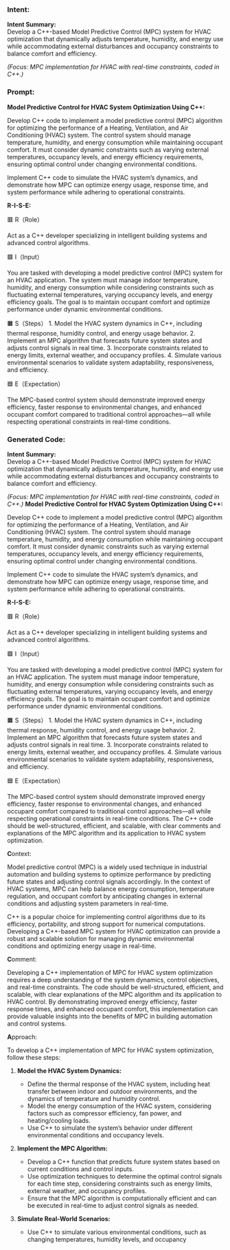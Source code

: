 ### Intent:
**Intent Summary:**  
Develop a C++-based Model Predictive Control (MPC) system for HVAC optimization that dynamically adjusts temperature, humidity, and energy use while accommodating external disturbances and occupancy constraints to balance comfort and efficiency.  

*(Focus: MPC implementation for HVAC with real-time constraints, coded in C++.)*

### Prompt:
**Model Predictive Control for HVAC System Optimization Using C++:**

Develop C++ code to implement a model predictive control (MPC) algorithm for optimizing the performance of a Heating, Ventilation, and Air Conditioning (HVAC) system. The control system should manage temperature, humidity, and energy consumption while maintaining occupant comfort. It must consider dynamic constraints such as varying external temperatures, occupancy levels, and energy efficiency requirements, ensuring optimal control under changing environmental conditions.

Implement C++ code to simulate the HVAC system’s dynamics, and demonstrate how MPC can optimize energy usage, response time, and system performance while adhering to operational constraints.

**R-I-S-E:**

🟥 R（Role）

Act as a C++ developer specializing in intelligent building systems and advanced control algorithms.

🟩 I（Input）

You are tasked with developing a model predictive control (MPC) system for an HVAC application. The system must manage indoor temperature, humidity, and energy consumption while considering constraints such as fluctuating external temperatures, varying occupancy levels, and energy efficiency goals. The goal is to maintain occupant comfort and optimize performance under dynamic environmental conditions.

🟧 S（Steps）
	1.	Model the HVAC system dynamics in C++, including thermal response, humidity control, and energy usage behavior.
	2.	Implement an MPC algorithm that forecasts future system states and adjusts control signals in real time.
	3.	Incorporate constraints related to energy limits, external weather, and occupancy profiles.
	4.	Simulate various environmental scenarios to validate system adaptability, responsiveness, and efficiency.

🟦 E（Expectation）

The MPC-based control system should demonstrate improved energy efficiency, faster response to environmental changes, and enhanced occupant comfort compared to traditional control approaches—all while respecting operational constraints in real-time conditions.

### Generated Code:
**Intent Summary:**  
Develop a C++-based Model Predictive Control (MPC) system for HVAC optimization that dynamically adjusts temperature, humidity, and energy use while accommodating external disturbances and occupancy constraints to balance comfort and efficiency.  

*(Focus: MPC implementation for HVAC with real-time constraints, coded in C++.)*
**Model Predictive Control for HVAC System Optimization Using C++:**

Develop C++ code to implement a model predictive control (MPC) algorithm for optimizing the performance of a Heating, Ventilation, and Air Conditioning (HVAC) system. The control system should manage temperature, humidity, and energy consumption while maintaining occupant comfort. It must consider dynamic constraints such as varying external temperatures, occupancy levels, and energy efficiency requirements, ensuring optimal control under changing environmental conditions.

Implement C++ code to simulate the HVAC system’s dynamics, and demonstrate how MPC can optimize energy usage, response time, and system performance while adhering to operational constraints.

**R-I-S-E:**

🟥 R（Role）

Act as a C++ developer specializing in intelligent building systems and advanced control algorithms.

🟩 I（Input）

You are tasked with developing a model predictive control (MPC) system for an HVAC application. The system must manage indoor temperature, humidity, and energy consumption while considering constraints such as fluctuating external temperatures, varying occupancy levels, and energy efficiency goals. The goal is to maintain occupant comfort and optimize performance under dynamic environmental conditions.

🟧 S（Steps）
	1.	Model the HVAC system dynamics in C++, including thermal response, humidity control, and energy usage behavior.
	2.	Implement an MPC algorithm that forecasts future system states and adjusts control signals in real time.
	3.	Incorporate constraints related to energy limits, external weather, and occupancy profiles.
	4.	Simulate various environmental scenarios to validate system adaptability, responsiveness, and efficiency.

🟦 E（Expectation）

The MPC-based control system should demonstrate improved energy efficiency, faster response to environmental changes, and enhanced occupant comfort compared to traditional control approaches—all while respecting operational constraints in real-time conditions. The C++ code should be well-structured, efficient, and scalable, with clear comments and explanations of the MPC algorithm and its application to HVAC system optimization.

**C**ontext:

Model predictive control (MPC) is a widely used technique in industrial automation and building systems to optimize performance by predicting future states and adjusting control signals accordingly. In the context of HVAC systems, MPC can help balance energy consumption, temperature regulation, and occupant comfort by anticipating changes in external conditions and adjusting system parameters in real-time.

C++ is a popular choice for implementing control algorithms due to its efficiency, portability, and strong support for numerical computations. Developing a C++-based MPC system for HVAC optimization can provide a robust and scalable solution for managing dynamic environmental conditions and optimizing energy usage in real-time.

**C**omment:

Developing a C++ implementation of MPC for HVAC system optimization requires a deep understanding of the system dynamics, control objectives, and real-time constraints. The code should be well-structured, efficient, and scalable, with clear explanations of the MPC algorithm and its application to HVAC control. By demonstrating improved energy efficiency, faster response times, and enhanced occupant comfort, this implementation can provide valuable insights into the benefits of MPC in building automation and control systems.

**A**pproach:

To develop a C++ implementation of MPC for HVAC system optimization, follow these steps:

1. **Model the HVAC System Dynamics:**
	* Define the thermal response of the HVAC system, including heat transfer between indoor and outdoor environments, and the dynamics of temperature and humidity control.
	* Model the energy consumption of the HVAC system, considering factors such as compressor efficiency, fan power, and heating/cooling loads.
	* Use C++ to simulate the system’s behavior under different environmental conditions and occupancy levels.

2. **Implement the MPC Algorithm:**
	* Develop a C++ function that predicts future system states based on current conditions and control inputs.
	* Use optimization techniques to determine the optimal control signals for each time step, considering constraints such as energy limits, external weather, and occupancy profiles.
	* Ensure that the MPC algorithm is computationally efficient and can be executed in real-time to adjust control signals as needed.

3. **Simulate Real-World Scenarios:**
	* Use C++ to simulate various environmental conditions, such as changing temperatures, humidity levels, and occupancy
